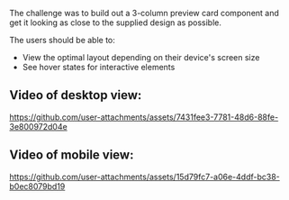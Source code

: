 The challenge was to build out a 3-column preview card component and get it looking as close to the supplied design as possible.

The users should be able to:

- View the optimal layout depending on their device's screen size
- See hover states for interactive elements

## Video of desktop view:

https://github.com/user-attachments/assets/7431fee3-7781-48d6-88fe-3e800972d04e

## Video of mobile view:

https://github.com/user-attachments/assets/15d79fc7-a06e-4ddf-bc38-b0ec8079bd19


